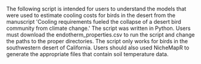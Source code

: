 The following script is intended for users to understand the models that were used to estimate cooling costs for birds in the desert from the manuscript 'Cooling requirements fueled the collapse of a desert bird community from climate change.' The script was written in Python. Users must download the endotherm_properties.csv to run the script and change the paths to the proper directories. The script only works for birds in the southwestern desert of California. Users should also used NicheMapR to generate the appropriate files that contain soil temperature data.
